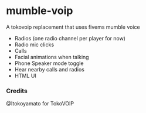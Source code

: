 # mumble-voip

A tokovoip replacement that uses fivems mumble voice

- Radios (one radio channel per player for now)
- Radio mic clicks
- Calls
- Facial animations when talking
- Phone Speaker mode toggle
- Hear nearby calls and radios
- HTML UI

### Credits
@Itokoyamato for TokoVOIP 
